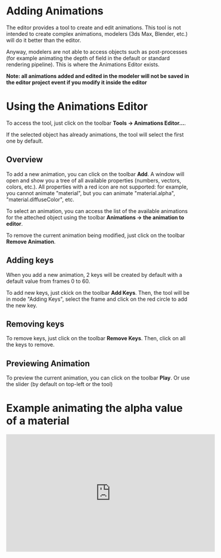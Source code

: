 # Adding Animations
The editor provides a tool to create and edit animations. This tool is not intended to create complex animations, modelers (3ds Max, Blender, etc.) will do it better than the editor.

Anyway, modelers are not able to access objects such as post-processes (for example animating the depth of field in the default or standard rendering pipeline). This is where the Animations Editor exists.

**Note: all animations added and edited in the modeler will not be saved in the editor project event if you modify it inside the editor**

# Using the Animations Editor
To access the tool, just click on the toolbar **Tools -> Animations Editor...**.

If the selected object has already animations, the tool will select the first one by default.

## Overview
To add a new animation, you can click on the toolbar **Add**. A window will open and show you a tree of all available properties (numbers, vectors, colors, etc.).
All properties with a red icon are not supported: for example, you cannot animate "material", but you can animate "material.alpha", "material.diffuseColor", etc.

To select an animation, you can access the list of the available animations for the atteched object using the toolbar **Animations -> the animation to editor**.

To remove the current animation being modified, just click on the toolbar **Remove Animation**.

## Adding keys
When you add a new animation, 2 keys will be created by default with a default value from frames 0 to 60.

To add new keys, just ckick on the toolbar **Add Keys**. Then, the tool will be in mode "Adding Keys", select the frame and click on the red circle to add the new key.

## Removing keys
To remove keys, just click on the toolbar **Remove Keys**. Then, click on all the keys to remove.

## Previewing Animation
To preview the current animation, you can click on the toolbar **Play**. Or use the slider (by default on top-left or the tool)

# Example animating the alpha value of a material
<iframe width="560" height="315" src="https://www.youtube.com/embed/zl_bUqo3juI" frameborder="0" allow="autoplay; encrypted-media" allowfullscreen></iframe>
